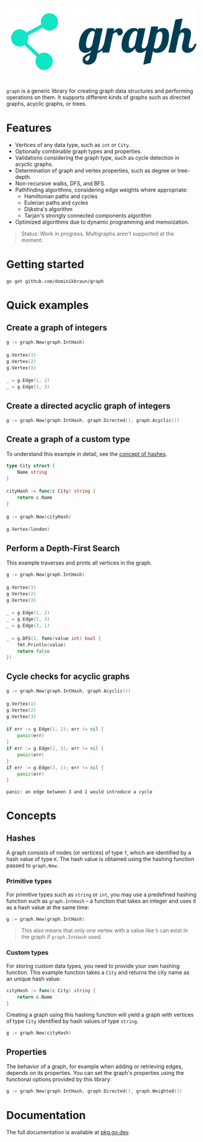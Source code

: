 # ![dominikbraun/graph](logo.svg)

`graph` is a generic library for creating graph data structures and performing operations on them.
It supports different kinds of graphs such as directed graphs, acyclic graphs, or trees.

# Features

* Vertices of any data type, such as `int` or `City`.
* Optionally combinable graph types and properties.
* Validations considering the graph type, such as cycle detection in acyclic graphs.
* Determination of graph and vertex properties, such as degree or tree-depth.
* Non-recursive walks, DFS, and BFS.
* Pathfinding algorithms, considering edge weights where appropriate:
  * Hamiltonian paths and cycles
  * Eulerian paths and cycles
  * Dijkstra's algorithm
  * Tarjan's strongly connected components algorithm
* Optimized algorithms due to dynamic programming and memoization.

> Status: Work in progress. Multigraphs aren't supported at the moment.

# Getting started

```
go get github.com/dominikbraun/graph
```

# Quick examples

## Create a graph of integers

```go
g := graph.New(graph.IntHash)

g.Vertex(1)
g.Vertex(2)
g.Vertex(3)

_ = g.Edge(1, 2)
_ = g.Edge(1, 3)
```

## Create a directed acyclic graph of integers

```go
g := graph.New(graph.IntHash, graph.Directed(), graph.Acyclic())
```

## Create a graph of a custom type

To understand this example in detail, see the [concept of hashes](#hashes).

```go
type City struct {
    Name string
}

cityHash := func(c City) string {
    return c.Name
}

g := graph.New(cityHash)

g.Vertex(london)
```

## Perform a Depth-First Search

This example traverses and prints all vertices in the graph.

```go
g := graph.New(graph.IntHash)

g.Vertex(1)
g.Vertex(2)
g.Vertex(3)

_ = g.Edge(1, 2)
_ = g.Edge(2, 3)
_ = g.Edge(3, 1)

_ = g.DFS(1, func(value int) bool {
    fmt.Println(value)
    return false
})
```

## Cycle checks for acyclic graphs

```go
g := graph.New(graph.IntHash, graph.Acyclic())

g.Vertex(1)
g.Vertex(2)
g.Vertex(3)

if err := g.Edge(1, 2); err != nil {
    panic(err)
}
if err := g.Edge(2, 3); err != nil {
    panic(err)
}
if err := g.Edge(3, 1); err != nil {
    panic(err)
}
```

```
panic: an edge between 3 and 1 would introduce a cycle
```

# Concepts

## Hashes

A graph consists of nodes (or vertices) of type `T`, which are identified by a hash value of type
`K`. The hash value is obtained using the hashing function passed to `graph.New`.

### Primitive types

For primitive types such as `string` or `int`, you may use a predefined hashing function such as
`graph.IntHash` – a function that takes an integer and uses it as a hash value at the same time:

```go
g := graph.New(graph.IntHash)
```

> This also means that only one vertex with a value like `5` can exist in the graph if
> `graph.IntHash` used.

### Custom types

For storing custom data types, you need to provide your own hashing function. This example function
takes a `City` and returns the city name as an unique hash value:

```go
cityHash := func(c City) string {
    return c.Name
}
```

Creating a graph using this hashing function will yield a graph with vertices of type `City`
identified by hash values of type `string`.

```go
g := graph.New(cityHash)
```

## Properties

The behavior of a graph, for example when adding or retrieving edges, depends on its properties.
You can set the graph's properties using the functional options provided by this library:

```go
g := graph.New(graph.IntHash, graph.Directed(), graph.Weighted())
```

# Documentation

The full documentation is available at [pkg.go.dev](https://pkg.go.dev/github.com/dominikbraun/graph).

